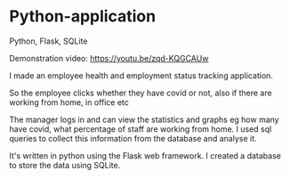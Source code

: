 # Python-application
Python, Flask, SQLite

Demonstration video: https://youtu.be/zqd-KQGCAUw

I made an employee health and employment status tracking application.

So the employee clicks whether they have covid or not, also if there are working from home, in office etc

The manager logs in and can view the statistics and graphs eg how many have covid, what percentage of staff are working from home. I used sql queries to collect this information from the database and analyse it.

It's written in python using the Flask web framework. I created a database to store the data using SQLite. 
